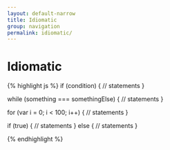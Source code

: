 ```yaml
---
layout: default-narrow
title: Idiomatic
group: navigation
permalink: idiomatic/
---
```


<div id="home" role="main">
  <h1>Idiomatic</h1>

{% highlight js %}
if (condition) {
  // statements
}

while (something === somethingElse) {
  // statements
}

for (var i = 0; i < 100; i++) {
  // statements
}

if (true) {
  // statements
} else {
  // statements
}

{% endhighlight %}
</div>